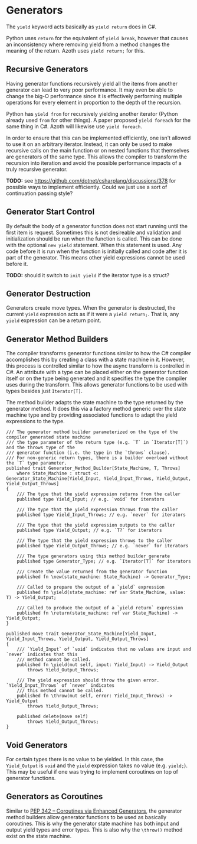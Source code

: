 # Generators

The `yield` keyword acts basically as `yield return` does in C#.

Python uses `return` for the equivalent of `yield break`, however that causes an inconsistency where
removing yield from a method changes the meaning of the return. Azoth uses `yield return;` for this.

## Recursive Generators

Having generator functions recursively yield all the items from another generator can lead to very
poor performance. It may even be able to change the big-O performance since it is effectively
performing multiple operations for every element in proportion to the depth of the recursion.

Python has `yield from` for recursively yielding another iterator (Python already used `from` for
other things). A paper proposed `yield foreach` for the same thing in C#. Azoth will likewise use
`yield foreach`.

In order to ensure that this can be implemented efficiently, one isn't allowed to use it on an
arbitrary iterator. Instead, it can only be used to make recursive calls on the main function or on
nested functions that themselves are generators of the same type. This allows the compiler to
transform the recursion into iteration and avoid the possible performance impacts of a truly
recursive generator.

**TODO:** see https://github.com/dotnet/csharplang/discussions/378 for possible ways to implement
efficiently. Could we just use a sort of continuation passing style?

## Generator Start Control

By default the body of a generator function does not start running until the first item is request.
Sometimes this is not desireable and validation and initialization should be run when the function
is called. This can be done with the optional `new yield` statement. When this statement is used.
Any code before it is run when the function is initially called and code after it is part of the
generator. This means other yield expressions cannot be used before it.

**TODO:** should it switch to `init yield` if the iterator type is a struct?

## Generator Destruction

Generators create move types. When the generator is destructed, the current `yield` expression acts
as if it were a `yield return;`. That is, any `yield` expression can be a return point.

## Generator Method Builders

The compiler transforms generator functions similar to how the C# compiler accomplishes this by
creating a class with a state machine in it. However, this process is controlled similar to how the
async transform is controlled in C#. An attribute with a type can be placed either on the generator
function itself or on the type being generated and it specifies the type the compiler uses during
the transform. This allows generator functions to be used with types besides just `Iterator[T]`.

The method builder adapts the state machine to the type returned by the generator method. It does
this via a factory method generic over the state machine type and by providing associated functions
to adapt the yield expressions to the type.

```azoth
/// The generator method builder parameterized on the type of the compiler generated state machine
/// the type parameter of the return type (e.g. `T` in `Iterator[T]`) and the throws type of the
/// generator function (i.e. the type in the `throws` clause).
/// For non-generic return types, there is a builder overload without the `T` type parameter.
published trait Generator_Method_Builder[State_Machine, T, Throws]
    where State_Machine : struct <: Generator_State_Machine[Yield_Input, Yield_Input_Throws, Yield_Output, Yield_Output_Throws]
{
    /// The type that the yield expression returns from the caller
    published type Yield_Input; // e.g. `void` for iterators

    /// The type that the yield expression throws from the caller
    published type Yield_Input_Throws; // e.g. `never` for iterators

    /// The type that the yield expression outputs to the caller
    published type Yield_Output; // e.g. `T?` for iterators

    /// The type that the yield expression throws to the caller
    published type Yield_Output_Throws; // e.g. `never` for iterators

    /// The type generators using this method builder generate
    published type Generator_Type; // e.g. `Iterator[T]` for iterators

    /// Create the value returned from the generator function
    published fn \new(state_machine: State_Machine) -> Generator_Type;

    /// Called to prepare the output of a `yield` expression
    published fn \yield(state_machine: ref var State_Machine, value: T) -> Yield_Output;

    /// Called to produce the output of a `yield return` expression
    published fn \return(state_machine: ref var State_Machine) -> Yield_Output;
}

published move trait Generator_State_Machine[Yield_Input, Yield_Input_Throws, Yield_Output, Yield_Output_Throws]
{
    /// `Yield_Input` of `void` indicates that no values are input and `never` indicates that this
    /// method cannot be called.
    published fn \yield(mut self, input: Yield_Input) -> Yield_Output
        throws Yield_Output_Throws;

    /// The yield expression should throw the given error. `Yield_Input_Throws` of `never` indicates
    /// this method cannot be called.
    published fn \throw(mut self, error: Yield_Input_Throws) -> Yield_Output
        throws Yield_Output_Throws;

    published delete(move self)
        throws Yield_Output_Throws;
}
```

## Void Generators

For certain types there is no value to be yielded. In this case, the `Yield_Output` is `void` and
the `yield` expression takes no value (e.g. `yield;`). This may be useful if one was trying to
implement coroutines on top of generator functions.

## Generators as Coroutines

Similar to [PEP 342 – Coroutines via Enhanced Generators](https://peps.python.org/pep-0342/), the
generator method builders allow generator functions to be used as basically coroutines. This is why
the generator state machine has both input and output yield types and error types. This is also why
the `\throw()` method exist on the state machine.
